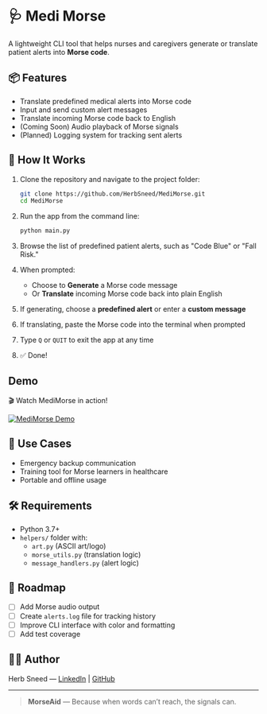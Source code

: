 # 🩺 Medi Morse

A lightweight CLI tool that helps nurses and caregivers generate or translate patient alerts into **Morse code**.

## 📦 Features

- Translate predefined medical alerts into Morse code  
- Input and send custom alert messages  
- Translate incoming Morse code back to English  
- (Coming Soon) Audio playback of Morse signals  
- (Planned) Logging system for tracking sent alerts  

## 🔧 How It Works

1. Clone the repository and navigate to the project folder:
    ```bash
    git clone https://github.com/HerbSneed/MediMorse.git
    cd MediMorse
    ```

2. Run the app from the command line:
    ```bash
    python main.py
    ```

3. Browse the list of predefined patient alerts, such as "Code Blue" or "Fall Risk."

4. When prompted:
    - Choose to **Generate** a Morse code message  
    - Or **Translate** incoming Morse code back into plain English

5. If generating, choose a **predefined alert** or enter a **custom message**

6. If translating, paste the Morse code into the terminal when prompted

7. Type `Q` or `QUIT` to exit the app at any time

8. ✅ Done!

## Demo

🎬 Watch MediMorse in action!

[![MediMorse Demo](https://img.youtube.com/vi/-32XLTra-YM/0.jpg)](https://youtu.be/-32XLTra-YM)



## 🧠 Use Cases

- Emergency backup communication  
- Training tool for Morse learners in healthcare  
- Portable and offline usage  

## 🛠 Requirements

- Python 3.7+  
- `helpers/` folder with:
  - `art.py` (ASCII art/logo)  
  - `morse_utils.py` (translation logic)  
  - `message_handlers.py` (alert logic)  

## 🚀 Roadmap

- [ ] Add Morse audio output  
- [ ] Create `alerts.log` file for tracking history  
- [ ] Improve CLI interface with color and formatting  
- [ ] Add test coverage  

## 👨‍⚕️ Author

Herb Sneed — [LinkedIn](https://www.linkedin.com/in/herbsneed) | [GitHub](https://github.com/HerbSneed)

---

> **MorseAid** — Because when words can’t reach, the signals can.
